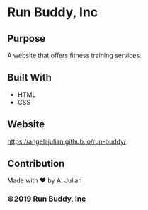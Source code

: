 # Run Buddy, Inc

## Purpose
A website that offers fitness training services. 

## Built With
* HTML
* CSS

## Website
https://angelajulian.github.io/run-buddy/

## Contribution
Made with ❤️ by A. Julian

### ©️2019 Run Buddy, Inc 

